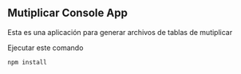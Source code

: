 
## Mutiplicar Console App

Esta es una aplicación para generar archivos de tablas de mutiplicar

Ejecutar este comando

```
npm install

```
